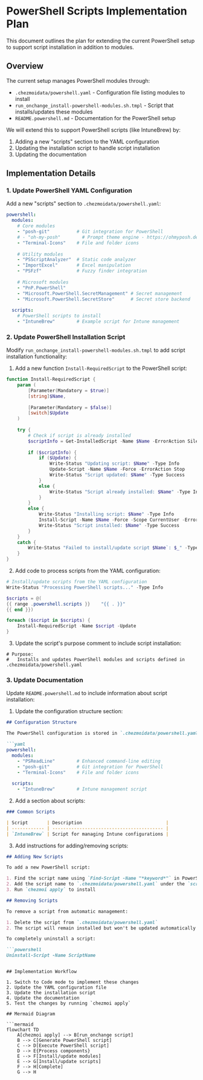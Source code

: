 # PowerShell Scripts Implementation Plan

This document outlines the plan for extending the current PowerShell setup to support script installation in addition to modules.

## Overview

The current setup manages PowerShell modules through:
- `.chezmoidata/powershell.yaml` - Configuration file listing modules to install
- `run_onchange_install-powershell-modules.sh.tmpl` - Script that installs/updates these modules
- `README.powershell.md` - Documentation for the PowerShell setup

We will extend this to support PowerShell scripts (like IntuneBrew) by:
1. Adding a new "scripts" section to the YAML configuration
2. Updating the installation script to handle script installation
3. Updating the documentation

## Implementation Details

### 1. Update PowerShell YAML Configuration

Add a new "scripts" section to `.chezmoidata/powershell.yaml`:

```yaml
powershell:
  modules:
    # Core modules
    - "posh-git"          # Git integration for PowerShell
    # - "oh-my-posh"        # Prompt theme engine - https://ohmyposh.dev/docs/migrating
    - "Terminal-Icons"    # File and folder icons
    
    # Utility modules
    - "PSScriptAnalyzer"  # Static code analyzer
    - "ImportExcel"       # Excel manipulation
    - "PSFzf"             # Fuzzy finder integration
    
    # Microsoft modules
    - "PnP.PowerShell"
    - "Microsoft.PowerShell.SecretManagement" # Secret management
    - "Microsoft.PowerShell.SecretStore"      # Secret store backend
    
  scripts:
    # PowerShell scripts to install
    - "IntuneBrew"        # Example script for Intune management
```

### 2. Update PowerShell Installation Script

Modify `run_onchange_install-powershell-modules.sh.tmpl` to add script installation functionality:

1. Add a new function `Install-RequiredScript` to the PowerShell script:

```powershell
function Install-RequiredScript {
    param (
        [Parameter(Mandatory = $true)]
        [string]$Name,
        
        [Parameter(Mandatory = $false)]
        [switch]$Update
    )
    
    try {
        # Check if script is already installed
        $scriptInfo = Get-InstalledScript -Name $Name -ErrorAction SilentlyContinue
        
        if ($scriptInfo) {
            if ($Update) {
                Write-Status "Updating script: $Name" -Type Info
                Update-Script -Name $Name -Force -ErrorAction Stop
                Write-Status "Script updated: $Name" -Type Success
            }
            else {
                Write-Status "Script already installed: $Name" -Type Info
            }
        }
        else {
            Write-Status "Installing script: $Name" -Type Info
            Install-Script -Name $Name -Force -Scope CurrentUser -ErrorAction Stop
            Write-Status "Script installed: $Name" -Type Success
        }
    }
    catch {
        Write-Status "Failed to install/update script $Name`: $_" -Type Error
    }
}
```

2. Add code to process scripts from the YAML configuration:

```powershell
# Install/update scripts from the YAML configuration
Write-Status "Processing PowerShell scripts..." -Type Info

$scripts = @(
{{ range .powershell.scripts }}    "{{ . }}"
{{ end }})

foreach ($script in $scripts) {
    Install-RequiredScript -Name $script -Update
}
```

3. Update the script's purpose comment to include script installation:

```
# Purpose:
#   Installs and updates PowerShell modules and scripts defined in .chezmoidata/powershell.yaml
```

### 3. Update Documentation

Update `README.powershell.md` to include information about script installation:

1. Update the configuration structure section:

```markdown
## Configuration Structure

The PowerShell configuration is stored in `.chezmoidata/powershell.yaml`:

```yaml
powershell:
  modules:
    - "PSReadLine"        # Enhanced command-line editing
    - "posh-git"          # Git integration for PowerShell
    - "Terminal-Icons"    # File and folder icons
  
  scripts:
    - "IntuneBrew"        # Intune management script
```

2. Add a section about scripts:

```markdown
### Common Scripts

| Script       | Description                               |
| ------------ | ----------------------------------------- |
| `IntuneBrew` | Script for managing Intune configurations |
```

3. Add instructions for adding/removing scripts:

```markdown
## Adding New Scripts

To add a new PowerShell script:

1. Find the script name using `Find-Script -Name "*keyword*"` in PowerShell
2. Add the script name to `.chezmoidata/powershell.yaml` under the `scripts` section
3. Run `chezmoi apply` to install

## Removing Scripts

To remove a script from automatic management:

1. Delete the script from `.chezmoidata/powershell.yaml`
2. The script will remain installed but won't be updated automatically

To completely uninstall a script:

```powershell
Uninstall-Script -Name ScriptName
```
```

## Implementation Workflow

1. Switch to Code mode to implement these changes
2. Update the YAML configuration file
3. Update the installation script
4. Update the documentation
5. Test the changes by running `chezmoi apply`

## Mermaid Diagram

```mermaid
flowchart TD
    A[chezmoi apply] --> B[run_onchange script]
    B --> C[Generate PowerShell script]
    C --> D[Execute PowerShell script]
    D --> E{Process components}
    E --> F[Install/update modules]
    E --> G[Install/update scripts]
    F --> H[Complete]
    G --> H